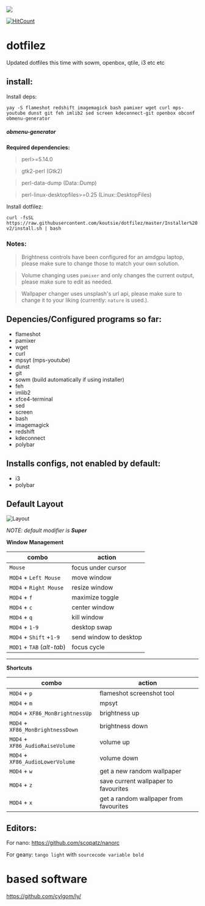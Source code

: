 <img src="https://i.ibb.co/jGMg3Ym/bootifull.png" />

[![HitCount](http://hits.dwyl.com/koutsie/dotfilez.svg)](http://hits.dwyl.com/koutsie/dotfilez)


# dotfilez

Updated dotfiles this time with sowm, openbox, qtile, i3 etc etc



## install:
Install deps:

```yay -S flameshot redshift imagemagick bash pamixer wget curl mps-youtube dunst git feh imlib2 sed screen kdeconnect-git openbox obconf obmenu-generator```

##### obmenu-generator 

**Required dependencies:**

> perl>=5.14.0

> gtk2-perl (Gtk2)

> perl-data-dump (Data::Dump)

> perl-linux-desktopfiles>=0.25 (Linux::DesktopFiles)


Install dotfilez:

```curl -fsSL https://raw.githubusercontent.com/koutsie/dotfilez/master/Installer%20v2/install.sh | bash```

### Notes:

> Brightness controls have been configured for an amdgpu laptop, please make sure to change those to match your own solution.


> Volume changing uses `pamixer` and only changes the current output, please make sure to edit as needed.


> Wallpaper changer uses unsplash's url api, please make sure to change it to your liking (currently: `nature` is used.).


## Depencies/Configured programs so far:
- flameshot
- pamixer
- wget
- curl
- mpsyt (mps-youtube)
- dunst
- git
- sowm (build automatically if using installer)
- feh
- imlib2
- xfce4-terminal
- sed
- screen
- bash
- imagemagick
- redshift
- kdeconnect
- polybar


## Installs configs, not enabled by default:
- i3
- polybar



## Default Layout
![Layout](./docs/dotfilez-layout.jpg)


*NOTE: default modifier is __Super__*



**Window Management**

| combo                      | action                 |
| -------------------------- | -----------------------|
| `Mouse`                    | focus under cursor     |
| `MOD4` + `Left Mouse`      | move window            |
| `MOD4` + `Right Mouse`     | resize window          |
| `MOD4` + `f`               | maximize toggle        |
| `MOD4` + `c`               | center window          |
| `MOD4` + `q`               | kill window            |
| `MOD4` + `1-9`             | desktop swap           |
| `MOD4` + `Shift` +`1-9`    | send window to desktop |
| `MOD1` + `TAB` (*alt-tab*) | focus cycle            |

------

**Shortcuts**

| combo                      | action                 |
| -------------------------- | -----------------------|
| `MOD4` + `p`                    | flameshot screenshot tool |
| `MOD4` + `m`      | mpsyt            |
| `MOD4` + `XF86_MonBrightnessUp`     | brightness up          |
| `MOD4` + `XF86_MonBrightnessDown`               | brightness down        |
| `MOD4` + `XF86_AudioRaiseVolume`               | volume up          |
| `MOD4` + `XF86_AudioLowerVolume`               | volume down            |
| `MOD4` + `w`             | get a new random wallpaper           |
| `MOD4` + `z`    | save current wallpaper to favourites |
| `MOD4` + `x` | get a random wallpaper from favourites            |



## Editors:
For nano: https://github.com/scopatz/nanorc

For geany: `tango light` with `sourcecode variable bold`


# based software
https://github.com/cylgom/ly/

